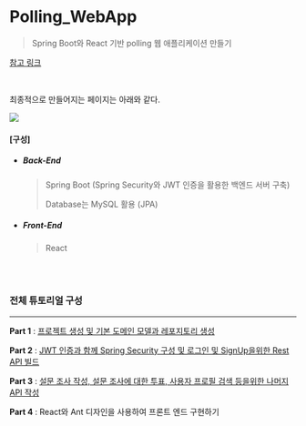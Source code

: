 # Polling_WebApp

> Spring Boot와 React 기반 polling 웹 애플리케이션 만들기

[참고 링크](<https://www.callicoder.com/spring-boot-spring-security-jwt-mysql-react-app-part-1/>)

<br>

최종적으로 만들어지는 페이지는 아래와 같다.

<img src="https://img1.daumcdn.net/thumb/R1280x0/?scode=mtistory2&fname=https%3A%2F%2Fk.kakaocdn.net%2Fdn%2Fc9DiFu%2Fbtqw7QFP8ud%2F0FqVhmwDaARxsVkxKxAHaK%2Fimg.jpg">

<br>

#### [구성]

- ##### Back-End

  > Spring Boot (Spring Security와 JWT 인증을 활용한 백엔드 서버 구축)
  >
  > Database는 MySQL 활용 (JPA)

- ##### Front-End

  > React

<br>

<br>

### 전체 튜토리얼 구성

---

**Part 1** : [프로젝트 생성 및 기본 도메인 모델과 레포지토리 생성](<https://github.com/kim6394/Polling_WebApp/blob/master/documents/%5B1%EB%B6%80%5D.md>)

**Part 2** : [JWT 인증과 함께 Spring Security 구성 및 로그인 및 SignUp을위한 Rest API 빌드](<https://github.com/kim6394/Polling_WebApp/blob/master/documents/%5B2%EB%B6%80%5D.md>)

**Part 3** : [설문 조사 작성, 설문 조사에 대한 투표, 사용자 프로필 검색 등을위한 나머지 API 작성](<https://github.com/kim6394/Polling_WebApp/blob/master/documents/%5B3%EB%B6%80%5D.md>)

**Part 4** : React와 Ant 디자인을 사용하여 프론트 엔드 구현하기

<br>